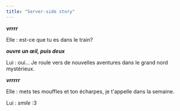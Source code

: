 ```yaml
---
title: "Server-side story"
---
```


***vrrrr***  
  
Elle : est-ce que tu es dans le train?

***ouvre un œil, puis deux***  
  
Lui : oui... Je roule vers de nouvelles aventures dans le grand nord
mystérieux.

***vrrrrr***  
  
Elle : mets tes mouffles et ton écharpes, je t'appelle dans la semaine.  
  
Lui : *smile* :3

